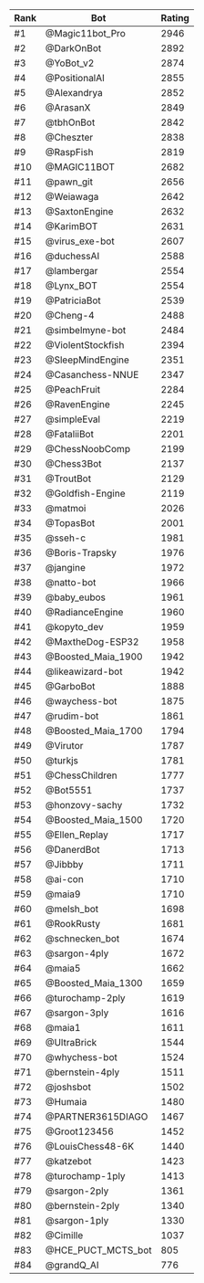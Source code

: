 Rank|Bot|Rating
---|---|---
#1|@Magic11bot_Pro|2946
#2|@DarkOnBot|2892
#3|@YoBot_v2|2874
#4|@PositionalAI|2855
#5|@Alexandrya|2852
#6|@ArasanX|2849
#7|@tbhOnBot|2842
#8|@Cheszter|2838
#9|@RaspFish|2819
#10|@MAGIC11BOT|2682
#11|@pawn_git|2656
#12|@Weiawaga|2642
#13|@SaxtonEngine|2632
#14|@KarimBOT|2631
#15|@virus_exe-bot|2607
#16|@duchessAI|2588
#17|@lambergar|2554
#18|@Lynx_BOT|2554
#19|@PatriciaBot|2539
#20|@Cheng-4|2488
#21|@simbelmyne-bot|2484
#22|@ViolentStockfish|2394
#23|@SleepMindEngine|2351
#24|@Casanchess-NNUE|2347
#25|@PeachFruit|2284
#26|@RavenEngine|2245
#27|@simpleEval|2219
#28|@FataliiBot|2201
#29|@ChessNoobComp|2199
#30|@Chess3Bot|2137
#31|@TroutBot|2129
#32|@Goldfish-Engine|2119
#33|@matmoi|2026
#34|@TopasBot|2001
#35|@sseh-c|1981
#36|@Boris-Trapsky|1976
#37|@jangine|1972
#38|@natto-bot|1966
#39|@baby_eubos|1961
#40|@RadianceEngine|1960
#41|@kopyto_dev|1959
#42|@MaxtheDog-ESP32|1958
#43|@Boosted_Maia_1900|1942
#44|@likeawizard-bot|1942
#45|@GarboBot|1888
#46|@waychess-bot|1875
#47|@rudim-bot|1861
#48|@Boosted_Maia_1700|1794
#49|@Virutor|1787
#50|@turkjs|1781
#51|@ChessChildren|1777
#52|@Bot5551|1737
#53|@honzovy-sachy|1732
#54|@Boosted_Maia_1500|1720
#55|@Ellen_Replay|1717
#56|@DanerdBot|1713
#57|@Jibbby|1711
#58|@ai-con|1710
#59|@maia9|1710
#60|@melsh_bot|1698
#61|@RookRusty|1681
#62|@schnecken_bot|1674
#63|@sargon-4ply|1672
#64|@maia5|1662
#65|@Boosted_Maia_1300|1659
#66|@turochamp-2ply|1619
#67|@sargon-3ply|1616
#68|@maia1|1611
#69|@UltraBrick|1544
#70|@whychess-bot|1524
#71|@bernstein-4ply|1511
#72|@joshsbot|1502
#73|@Humaia|1480
#74|@PARTNER3615DIAGO|1467
#75|@Groot123456|1452
#76|@LouisChess48-6K|1440
#77|@katzebot|1423
#78|@turochamp-1ply|1413
#79|@sargon-2ply|1361
#80|@bernstein-2ply|1340
#81|@sargon-1ply|1330
#82|@Cimille|1037
#83|@HCE_PUCT_MCTS_bot|805
#84|@grandQ_AI|776
